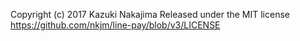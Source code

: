 
Copyright (c) 2017 Kazuki Nakajima
Released under the MIT license
https://github.com/nkjm/line-pay/blob/v3/LICENSE
